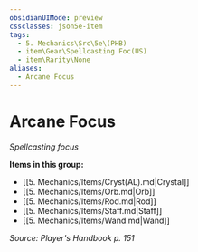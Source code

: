 ```yaml
---
obsidianUIMode: preview
cssclasses: json5e-item
tags:
  - 5. Mechanics\Src\5e\(PHB)
  - item\Gear\Spellcasting Foc(US)
  - item\Rarity\None
aliases:
  - Arcane Focus
---
```

# Arcane Focus
*Spellcasting focus*  


**Items in this group:**

- [[5. Mechanics/Items/Cryst(AL).md\|Crystal]]
- [[5. Mechanics/Items/Orb.md\|Orb]]
- [[5. Mechanics/Items/Rod.md\|Rod]]
- [[5. Mechanics/Items/Staff.md\|Staff]]
- [[5. Mechanics/Items/Wand.md\|Wand]]

*Source: Player's Handbook p. 151*
